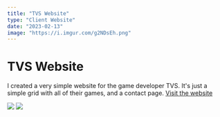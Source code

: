 ```yaml
---
title: "TVS Website"
type: "Client Website"
date: "2023-02-13"
image: "https://i.imgur.com/g2NDsEh.png"
---
```


# TVS Website

I created a very simple website for the game developer TVS. It's just a simple grid with all of their games, and a contact page.
[Visit the website](https://www.trashvomitstudios.com/)

![](https://i.imgur.com/Psqg98c.png)
![](https://i.imgur.com/XOY50zY.png)
